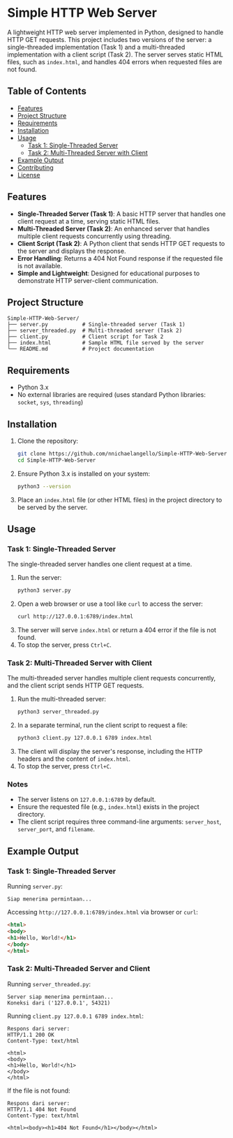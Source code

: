 # Simple HTTP Web Server

A lightweight HTTP web server implemented in Python, designed to handle HTTP GET requests. This project includes two versions of the server: a single-threaded implementation (Task 1) and a multi-threaded implementation with a client script (Task 2). The server serves static HTML files, such as `index.html`, and handles 404 errors when requested files are not found.

## Table of Contents
- [Features](#features)
- [Project Structure](#project-structure)
- [Requirements](#requirements)
- [Installation](#installation)
- [Usage](#usage)
  - [Task 1: Single-Threaded Server](#task-1-single-threaded-server)
  - [Task 2: Multi-Threaded Server with Client](#task-2-multi-threaded-server-with-client)
- [Example Output](#example-output)
- [Contributing](#contributing)
- [License](#license)

## Features
- **Single-Threaded Server (Task 1)**: A basic HTTP server that handles one client request at a time, serving static HTML files.
- **Multi-Threaded Server (Task 2)**: An enhanced server that handles multiple client requests concurrently using threading.
- **Client Script (Task 2)**: A Python client that sends HTTP GET requests to the server and displays the response.
- **Error Handling**: Returns a 404 Not Found response if the requested file is not available.
- **Simple and Lightweight**: Designed for educational purposes to demonstrate HTTP server-client communication.

## Project Structure
```
Simple-HTTP-Web-Server/
├── server.py           # Single-threaded server (Task 1)
├── server_threaded.py  # Multi-threaded server (Task 2)
├── client.py           # Client script for Task 2
├── index.html          # Sample HTML file served by the server
└── README.md           # Project documentation
```

## Requirements
- Python 3.x
- No external libraries are required (uses standard Python libraries: `socket`, `sys`, `threading`)

## Installation
1. Clone the repository:
   ```bash
   git clone https://github.com/nnichaelangello/Simple-HTTP-Web-Server.git
   cd Simple-HTTP-Web-Server
   ```
2. Ensure Python 3.x is installed on your system:
   ```bash
   python3 --version
   ```
3. Place an `index.html` file (or other HTML files) in the project directory to be served by the server.

## Usage

### Task 1: Single-Threaded Server
The single-threaded server handles one client request at a time.

1. Run the server:
   ```bash
   python3 server.py
   ```
2. Open a web browser or use a tool like `curl` to access the server:
   ```bash
   curl http://127.0.0.1:6789/index.html
   ```
3. The server will serve `index.html` or return a 404 error if the file is not found.
4. To stop the server, press `Ctrl+C`.

### Task 2: Multi-Threaded Server with Client
The multi-threaded server handles multiple client requests concurrently, and the client script sends HTTP GET requests.

1. Run the multi-threaded server:
   ```bash
   python3 server_threaded.py
   ```
2. In a separate terminal, run the client script to request a file:
   ```bash
   python3 client.py 127.0.0.1 6789 index.html
   ```
3. The client will display the server's response, including the HTTP headers and the content of `index.html`.
4. To stop the server, press `Ctrl+C`.

### Notes
- The server listens on `127.0.0.1:6789` by default.
- Ensure the requested file (e.g., `index.html`) exists in the project directory.
- The client script requires three command-line arguments: `server_host`, `server_port`, and `filename`.

## Example Output

### Task 1: Single-Threaded Server
Running `server.py`:
```
Siap menerima permintaan...
```
Accessing `http://127.0.0.1:6789/index.html` via browser or `curl`:
```html
<html>
<body>
<h1>Hello, World!</h1>
</body>
</html>
```

### Task 2: Multi-Threaded Server and Client
Running `server_threaded.py`:
```
Server siap menerima permintaan...
Koneksi dari ('127.0.0.1', 54321)
```
Running `client.py 127.0.0.1 6789 index.html`:
```
Respons dari server:
HTTP/1.1 200 OK
Content-Type: text/html

<html>
<body>
<h1>Hello, World!</h1>
</body>
</html>
```

If the file is not found:
```
Respons dari server:
HTTP/1.1 404 Not Found
Content-Type: text/html

<html><body><h1>404 Not Found</h1></body></html>
```
